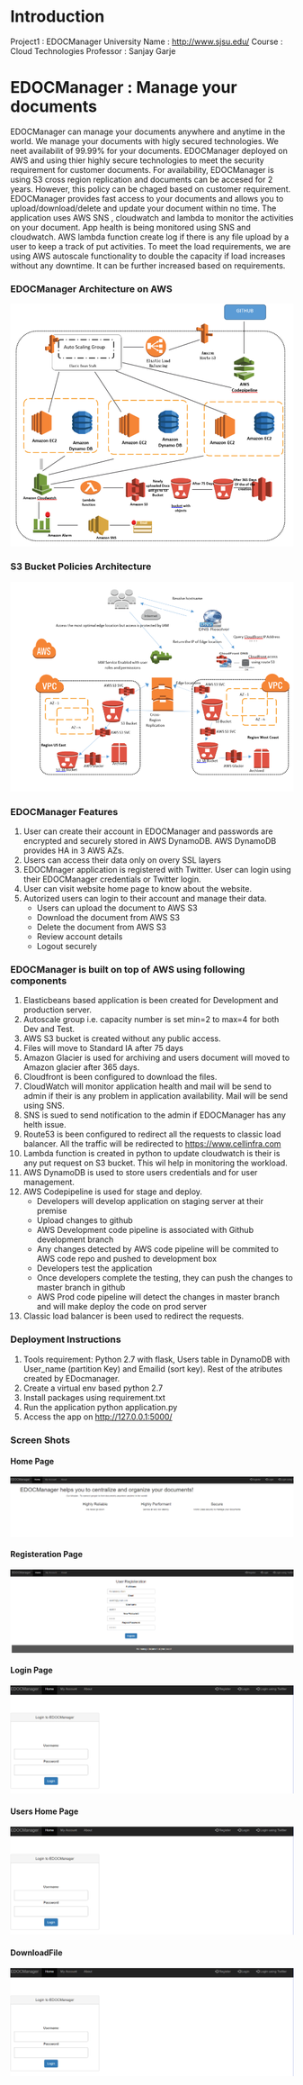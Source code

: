 # Introduction
Project1 : EDOCManager
University Name : http://www.sjsu.edu/
Course : Cloud Technologies
Professor : Sanjay Garje

# EDOCManager : Manage your documents
EDOCManager can manage your documents anywhere and anytime in the world. We manage your documents with higly secured technologies. We neet availabilit of 99.99% for your documents. EDOCManager deployed on AWS and using thier highly secure technologies to meet the security requirement for customer documents. For availability, EDOCManager is using S3 cross region replication and documents can be accesed for 2 years. However, this policy can be chaged based on customer requirement. EDOCManager provides fast access to your documents and allows you to upload/download/delete and update your document within no time. The application uses AWS SNS , cloudwatch and lambda to monitor the activities on your document. App health is being monitored using SNS and cloudwatch. AWS lambda function create log if there is any file upload by a user to keep a track of put activities. To meet the load requirements, we are using AWS autoscale functionality to double the capacity if load increases without any downtime. It can be further increased based on requirements. 

### EDOCManager Architecture on AWS
![Alt text](templates/awsarc1.png?raw=true "EDOCManager Architecture on AWS")

### S3 Bucket Policies Architecture
![Alt text](templates/awsarc2.png?raw=true "S3 Bucket Policies Architecture")

### EDOCManager Features
1. User can create their account in EDOCManager and passwords are encrypted and securely stored in AWS DynamoDB. AWS DynamoDB provides HA in 3 AWS AZs.
2. Users can access their data only on overy SSL layers
3. EDOCMnager application is registered with Twitter. User can login using their EDOCManager credentials or Twitter login.
4. User can visit website home page to know about the website.
5. Autorized users can login to their account and manage their data.
   * Users can upload the document to AWS S3
   * Download the document from AWS S3
   * Delete the document from AWS S3
   * Review account details
   * Logout securely

### EDOCManager is built on top of AWS using following components
1.  Elasticbeans based application is been created for Development and production server.
2.  Autoscale group i.e. capacity number is set min=2 to max=4 for both Dev and Test.
3.  AWS S3 bucket is created without any public access. 
4.  Files will move to Standard IA after 75 days
5.  Amazon Glacier is used for archiving and users document will moved to Amazon glacier after 365 days.
6.  Cloudfront is been configured to download the files.
7.  CloudWatch will monitor application health and mail will be send to admin if their is any problem in application availability. Mail will be send using SNS.
8.  SNS is sued to send notification to the admin if EDOCManager has any helth issue.
9.  Route53 is been configured to redirect all the requests to classic load balancer. All the traffic will be redirected to https://www.cellinfra.com
10. Lambda function is created in python to update cloudwatch is their is any put request on S3 bucket. This wil help in monitoring the workload.
11. AWS DynamoDB is used to store users credentials and for user management.
12. AWS Codepipeline is used for stage and deploy.
    * Developers will develop application on staging server at their premise 
    * Upload changes to github
    * AWS Development code pipeline is associated with Github development branch
    * Any changes detected by AWS code pipeline will be commited to AWS code repo and pushed to development box
    * Developers test the application
    * Once developers complete the testing, they can push the changes to master branch in github
    * AWS Prod code pipeline will detect the changes in master branch and will make deploy the code on prod server
13. Classic load balancer is been used to redirect the requests.

### Deployment Instructions
1.  Tools requirement: Python 2.7 with flask, Users table in DynamoDB with User_name (partition Key) and Emailid (sort key). Rest of the atributes created by EDocmanager.
2.  Create a virtual env based python 2.7
3.  Install packages using requirement.txt
4.  Run the application python application.py
5.  Access the app on http://127.0.0.1:5000/

### Screen Shots
#### Home Page
![Alt text](templates/homepage.png?raw=true "Home Page Screen")

#### Registeration Page
![Alt text](templates/register.png?raw=true "Registeration Page Screen")

#### Login Page
![Alt text](templates/loginpage.png?raw=true "Login Page Screen")

#### Users Home Page
![Alt text](templates/loginpage.png?raw=true "User Home Page Screen")

#### DownloadFile
![Alt text](templates/loginpage.png?raw=true "Download Page Screen")
